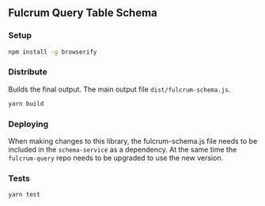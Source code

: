## Fulcrum Query Table Schema

### Setup
```sh
npm install -g browserify
```

### Distribute

Builds the final output. The main output file `dist/fulcrum-schema.js`.

```sh
yarn build
```

### Deploying

When making changes to this library, the fulcrum-schema.js file needs to be included in the `schema-service` as a dependency. At the
same time the `fulcrum-query` repo needs to be upgraded to use the new version.

### Tests

```sh
yarn test
```
